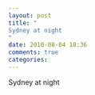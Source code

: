 ```yaml
---
layout: post
title: "
Sydney at night
"
date: 2010-08-04 18:36
comments: true
categories: 
---
```


Sydney at night

